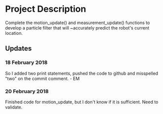# Project Description
Complete the motion_update() and measurement_update() functions to develop a particle filter that will ~accurately predict the robot's current location. 

## Updates

### 18 February 2018
So I added two print statements, pushed the code to github and misspelled "two" on the commit comment.  - EM

### 20 February 2018
Finished code for motion_update, but I don't know if it is sufficient. Need to validate.
